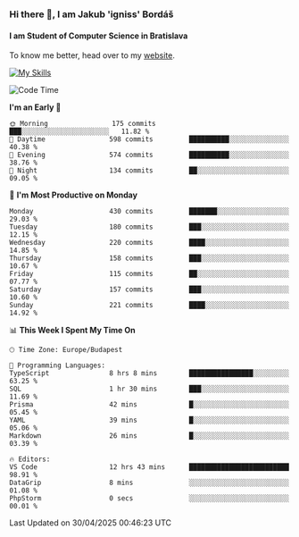 ### Hi there 👋, I am Jakub 'igniss' Bordáš

#### I am Student of Computer Science in Bratislava
To know me better, head over to my [website](https://bordas.sk).

[![My Skills](https://skillicons.dev/icons?i=js,typescript,html,css,figma,svelte,vue,next,postgresql,nest,express,nodejs)](https://bordas.sk)


<!--START_SECTION:waka-->
![Code Time](http://img.shields.io/badge/Code%20Time-1%2C867%20hrs%2056%20mins-blue)

**I'm an Early 🐤** 

```text
🌞 Morning                175 commits         ███░░░░░░░░░░░░░░░░░░░░░░   11.82 % 
🌆 Daytime                598 commits         ██████████░░░░░░░░░░░░░░░   40.38 % 
🌃 Evening                574 commits         ██████████░░░░░░░░░░░░░░░   38.76 % 
🌙 Night                  134 commits         ██░░░░░░░░░░░░░░░░░░░░░░░   09.05 % 
```
📅 **I'm Most Productive on Monday** 

```text
Monday                   430 commits         ███████░░░░░░░░░░░░░░░░░░   29.03 % 
Tuesday                  180 commits         ███░░░░░░░░░░░░░░░░░░░░░░   12.15 % 
Wednesday                220 commits         ████░░░░░░░░░░░░░░░░░░░░░   14.85 % 
Thursday                 158 commits         ███░░░░░░░░░░░░░░░░░░░░░░   10.67 % 
Friday                   115 commits         ██░░░░░░░░░░░░░░░░░░░░░░░   07.77 % 
Saturday                 157 commits         ███░░░░░░░░░░░░░░░░░░░░░░   10.60 % 
Sunday                   221 commits         ████░░░░░░░░░░░░░░░░░░░░░   14.92 % 
```


📊 **This Week I Spent My Time On** 

```text
🕑︎ Time Zone: Europe/Budapest

💬 Programming Languages: 
TypeScript               8 hrs 8 mins        ████████████████░░░░░░░░░   63.25 % 
SQL                      1 hr 30 mins        ███░░░░░░░░░░░░░░░░░░░░░░   11.69 % 
Prisma                   42 mins             █░░░░░░░░░░░░░░░░░░░░░░░░   05.45 % 
YAML                     39 mins             █░░░░░░░░░░░░░░░░░░░░░░░░   05.06 % 
Markdown                 26 mins             █░░░░░░░░░░░░░░░░░░░░░░░░   03.39 % 

🔥 Editors: 
VS Code                  12 hrs 43 mins      █████████████████████████   98.91 % 
DataGrip                 8 mins              ░░░░░░░░░░░░░░░░░░░░░░░░░   01.08 % 
PhpStorm                 0 secs              ░░░░░░░░░░░░░░░░░░░░░░░░░   00.01 % 
```


 Last Updated on 30/04/2025 00:46:23 UTC
<!--END_SECTION:waka-->
